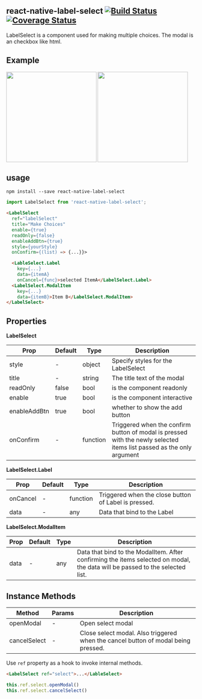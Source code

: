 ## react-native-label-select [![Build Status](https://travis-ci.org/Tinysymphony/react-native-label-select.svg?branch=master)](https://travis-ci.org/Tinysymphony/react-native-label-select) [![Coverage Status](https://coveralls.io/repos/github/Tinysymphony/react-native-label-select/badge.svg?branch=master)](https://coveralls.io/github/Tinysymphony/react-native-label-select?branch=master)
LabelSelect is a component used for making multiple choices. The modal is an checkbox like html.

## Example
<a href="#android" id="android"><img src="http://7xjgb0.com1.z0.glb.clouddn.com/android.gif" align="left" width="240"/></a>

<a href="#ios" id="ios"><img src="http://7xjgb0.com1.z0.glb.clouddn.com/ios.gif" width="240"/></a>

## usage

```shell
npm install --save react-native-label-select
```

```js
import LabelSelect from 'react-native-label-select';
```

```html
<LabelSelect
  ref="labelSelect"
  title="Make Choices"
  enable={true}
  readOnly={false}
  enableAddBtn={true}
  style={yourStyle}
  onConfirm={(list) => {...}}>

  <LableSelect.Label
    key={...}
    data={itemA}
    onCancel={func}>selected ItemA</LabelSelect.Label>
  <LabelSelect.ModalItem
    key={...}
    data={itemB}>Item B</LabelSelect.ModalItem>
</LabelSelect>

```

## Properties

**LabelSelect**

| Prop | Default | Type | Description |
| --- | --- | --- | --- |
| style | - | object | Specify styles for the LabelSelect |
| title | - | string | The title text of the modal |
| readOnly | false | bool | is the component readonly |
| enable | true | bool | is the component interactive  |
| enableAddBtn | true | bool | whether to show the add button |
| onConfirm | - | function | Triggered when the confirm button of modal is pressed with the newly selected items list passed as the only argument |


**LabelSelect.Label**


| Prop | Default | Type | Description |
| --- | --- | --- | --- |
| onCancel | - | function | Triggered when the close button of Label is pressed. |
|data| -| any | Data that bind to the Label |

**LabelSelect.ModalItem**




| Prop | Default | Type | Description |
| --- | --- | --- | --- |
| data | - | any | Data that bind to the ModalItem. After confirming the items selected on modal, the data will be passed to the selected list. |


## Instance Methods


| Method | Params | Description |
| --- | --- | --- |
| openModal | - | Open select modal |
| cancelSelect | - | Close select modal. Also triggered when the cancel button of modal being pressed. |

Use `ref` property as a hook to invoke internal methods.

```html
<LabelSelect ref="select">...</LableSelect>
```

```js
this.ref.select.openModal()
this.ref.select.cancelSelect()
```
